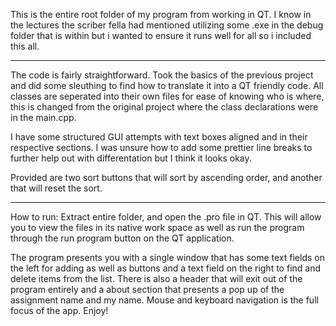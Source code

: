 This is the entire root folder of my program from working in QT. 
I know in the lectures the scriber fella had mentioned utilizing some .exe in the debug folder that is within but i wanted to ensure it runs well for all so i included this all.

------------

The code is fairly straightforward.  Took the basics of the previous project and did some sleuthing to find how to translate it into a QT friendly code. 
All classes are seperated into their own files for ease of knowing who is where, this is changed from the original project where the class declarations were in the main.cpp.

I have some structured GUI attempts with text boxes aligned and in their respective sections. I was unsure how to add some prettier line breaks to further help out with differentation but I think it looks okay. 

Provided are two sort buttons that will sort by ascending order, and another that will reset the sort.

------------
How to run:
Extract entire folder, and open the .pro file in QT. This will allow you to view the files in its native work space as well as run the program through the run program button on the QT application.

The program presents you with a single window that has some text fields on the left for adding as well as buttons and a text field on the right to find and delete items from the list. There is also a header that will exit out of the program entirely and a about section that presents a pop up of the assignment name and my name. Mouse and keyboard navigation is the full focus of the app. Enjoy!
